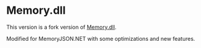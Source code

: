 # Memory.dll
This version is a fork version of [Memory.dll](https://github.com/erfg12/memory.dll).

Modified for MemoryJSON.NET with some optimizations and new features.

